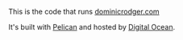 This is the code that runs [dominicrodger.com][dominicrodger.com]

It's built with [Pelican][pelican] and hosted by
[Digital Ocean][digital-ocean].

[dominicrodger.com]: http://www.dominicrodger.com "Take a look at dominicrodger.com"
[pelican]: http://pelican.readthedocs.org/en/latest/ "Read about Pelican, the static site generator that builds dominicrodger.com"
[digital-ocean]: http://www.digitalocean.com "Go get hosted by Digital Ocean"
